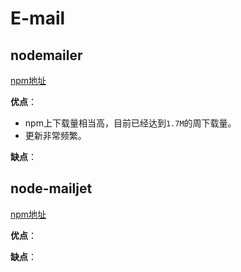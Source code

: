 # E-mail

## nodemailer

[npm地址](https://www.npmjs.com/package/nodemailer)

**优点**：
* npm上下载量相当高，目前已经达到`1.7M`的周下载量。
* 更新非常频繁。

**缺点**：

## node-mailjet

[npm地址](https://www.npmjs.com/package/node-mailjet)

**优点**：

**缺点**：
